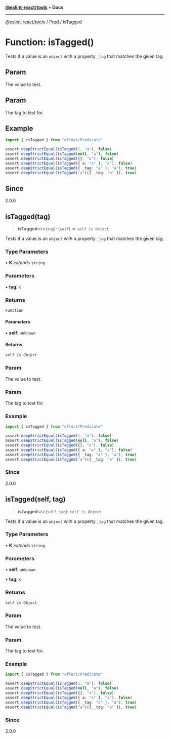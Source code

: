 [**@eslint-react/tools**](../../../README.md) • **Docs**

***

[@eslint-react/tools](../../../README.md) / [Pred](../README.md) / isTagged

# Function: isTagged()

Tests if a value is an `object` with a property `_tag` that matches the given tag.

## Param

The value to test.

## Param

The tag to test for.

## Example

```ts
import { isTagged } from "effect/Predicate"

assert.deepStrictEqual(isTagged(1, "a"), false)
assert.deepStrictEqual(isTagged(null, "a"), false)
assert.deepStrictEqual(isTagged({}, "a"), false)
assert.deepStrictEqual(isTagged({ a: "a" }, "a"), false)
assert.deepStrictEqual(isTagged({ _tag: "a" }, "a"), true)
assert.deepStrictEqual(isTagged("a")({ _tag: "a" }), true)
```

## Since

2.0.0

## isTagged(tag)

> **isTagged**\<`K`\>(`tag`): (`self`) => `self is Object`

Tests if a value is an `object` with a property `_tag` that matches the given tag.

### Type Parameters

• **K** *extends* `string`

### Parameters

• **tag**: `K`

### Returns

`Function`

#### Parameters

• **self**: `unknown`

#### Returns

`self is Object`

### Param

The value to test.

### Param

The tag to test for.

### Example

```ts
import { isTagged } from "effect/Predicate"

assert.deepStrictEqual(isTagged(1, "a"), false)
assert.deepStrictEqual(isTagged(null, "a"), false)
assert.deepStrictEqual(isTagged({}, "a"), false)
assert.deepStrictEqual(isTagged({ a: "a" }, "a"), false)
assert.deepStrictEqual(isTagged({ _tag: "a" }, "a"), true)
assert.deepStrictEqual(isTagged("a")({ _tag: "a" }), true)
```

### Since

2.0.0

## isTagged(self, tag)

> **isTagged**\<`K`\>(`self`, `tag`): `self is Object`

Tests if a value is an `object` with a property `_tag` that matches the given tag.

### Type Parameters

• **K** *extends* `string`

### Parameters

• **self**: `unknown`

• **tag**: `K`

### Returns

`self is Object`

### Param

The value to test.

### Param

The tag to test for.

### Example

```ts
import { isTagged } from "effect/Predicate"

assert.deepStrictEqual(isTagged(1, "a"), false)
assert.deepStrictEqual(isTagged(null, "a"), false)
assert.deepStrictEqual(isTagged({}, "a"), false)
assert.deepStrictEqual(isTagged({ a: "a" }, "a"), false)
assert.deepStrictEqual(isTagged({ _tag: "a" }, "a"), true)
assert.deepStrictEqual(isTagged("a")({ _tag: "a" }), true)
```

### Since

2.0.0
